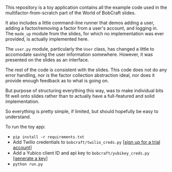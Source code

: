 This repository is a toy application contains all the example code used in the multifactor-from-scratch part of the World of BobCraft slides.

It also includes a little command-line runner that demos adding a user, adding a factor/removing a factor from a user's account, and logging in.  The `made_up` module from the slides, for which no implementation was ever provided, is actually implemented here.

The `user.py` module, particularly the `User` class, has changed a little to accomodate saving the user information somewhere.  However, it was presented on the slides as an interface.

The rest of the code is consistent with the slides.  This code does not do any error handling, nor is the factor collection abstraction ideal, nor does it provide enough feedback as to what is going on.

But purpose of structuring everything this way, was to make individual bits fit well onto slides rather than to actually have a full-featured and solid implementation.

So everything is pretty simple, if limited, but should hopefully be easy to understand.

To run the toy app:

- `pip install -r requirements.txt`
- Add Twilio credentials to `bobcraft/twilio_creds.py` [[sign up for a trial account](https://www.twilio.com/try-twilio)]
- Add a Yubico client ID and api key to `bobcraft/yubikey_creds.py` [[generate a key](https://upgrade.yubico.com/getapikey/)]
- `python run.py`
